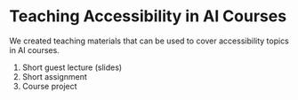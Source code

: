 # Teaching Accessibility in AI Courses
We created teaching materials that can be used to cover accessibility topics in AI courses.
1. Short guest lecture (slides)
2. Short assignment 
3. Course project
